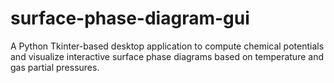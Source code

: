 # surface-phase-diagram-gui
A Python Tkinter-based desktop application to compute chemical potentials and visualize interactive surface phase diagrams based on temperature and gas partial pressures.
